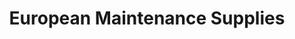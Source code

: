 ---
title: "European Maintenance Supplies"
url: /durham/european-maintenance-supplies/
shop: Autoteile
---